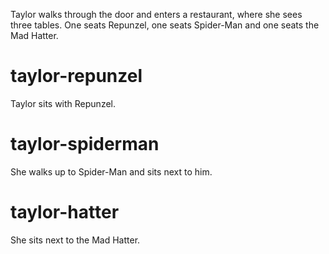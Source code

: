 Taylor walks through the door and enters a restaurant, where she sees three tables. One seats Repunzel, one seats Spider-Man and one seats the Mad Hatter.

# taylor-repunzel
Taylor sits with Repunzel.

# taylor-spiderman
She walks up to Spider-Man and sits next to him.

# taylor-hatter
She sits next to the Mad Hatter.

